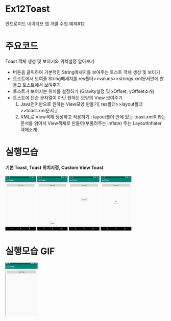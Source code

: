 # Ex12Toast
안드로이드 네이티브 앱 개발 수업 예제#12

# 주요코드
Toast 객체 생성 및 보이기와 위치설정 알아보기

- 버튼을 클릭하여 기본적인 String메세지를 보여주는 토스트 객체 생성 및 보이기
- 토스트에서 보여줄 String메세지를 res폴더>>values>>strings.xml문서안에 만들고 토스트에서 보여주기
- 토스트가 보여지는 위치를 설정하기 (Gravity설정 및 xOffset, yOffset소개)
- 토스트에 단순 문자열이 아닌 원하는 모양의 View 보여주기 
  1) Java언어만으로 원하는 View모양 만들기[ res폴더>>layout폴더>>toast.xml문서 ]
  2) XML로 View객체 생성하고 적용하기 : layout폴더 안에 있는 toast.xml이라는 문서를 읽어서 View객체로 만들어(부풀려주는 inflate) 주는 LayoutInflater 객체소개

# 실행모습
<div>
  <h4>기본 Toast, Toast 위치지정, Custom View Toast</h4>  
  <img src="device-2019-12-02-150730.png" width="19%"/>
  <img src="device-2019-12-02-150829.png" width="19%"/>
  <img src="device-2019-12-02-150846.png" width="19%"/>
  <img src="device-2019-12-02-150902.png" width="19%"/>
</div>

# 실행모습 GIF
<div>
  <img src="GIF.gif" width="20%"/>
</div>
